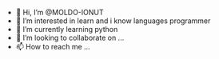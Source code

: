 - 👋 Hi, I’m @MOLDO-IONUT
- 👀 I’m interested in learn and i know languages programmer
- 🌱 I’m currently learning python
- 💞️ I’m looking to collaborate on ...
- 📫 How to reach me ...

<!---
MOLDO-IONUT/MOLDO-IONUT is a ✨ special ✨ repository because its `README.md` (this file) appears on your GitHub profile.
You can click the Preview link to take a look at your changes.
--->
